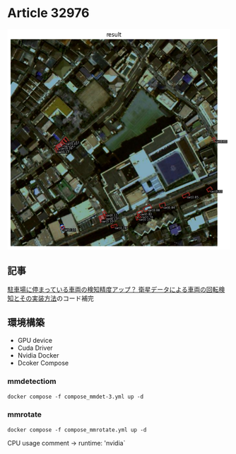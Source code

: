 # Article 32976

![sample](./sample/sample_rotate_result.png)

## 記事
[駐車場に停まっている車両の検知精度アップ？ 衛星データによる車両の回転検知とその実装方法](https://sorabatake.jp/32976/)のコード補完

## 環境構築

- GPU device
- Cuda Driver
- Nvidia Docker
- Dcoker Compose

### mmdetectiom
```shell
docker compose -f compose_mmdet-3.yml up -d
```

### mmrotate

```shell
docker compose -f compose_mmrotate.yml up -d
```

CPU usage
comment -> runtime: 'nvidia`
